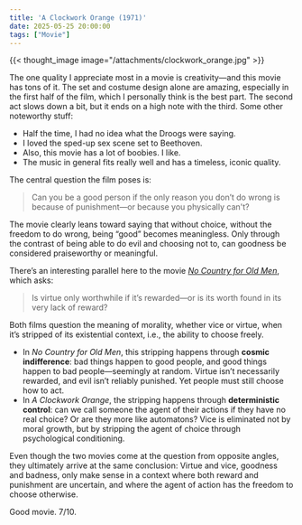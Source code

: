 ```yaml
---
title: 'A Clockwork Orange (1971)'
date: 2025-05-25 20:00:00
tags: ["Movie"]
---
```


{{< thought_image image="/attachments/clockwork_orange.jpg" >}}

The one quality I appreciate most in a movie is creativity—and this movie has tons of it.
The set and costume design alone are amazing, especially in the first half of the film, which I personally think is the best part. The second act slows down a bit, but it ends on a high note with the third.
Some other noteworthy stuff:
* Half the time, I had no idea what the Droogs were saying.
* I loved the sped-up sex scene set to Beethoven.
* Also, this movie has a lot of boobies. I like.
* The music in general fits really well and has a timeless, iconic quality.

The central question the film poses is:

> Can you be a good person if the only reason you don’t do wrong is because of punishment—or because you physically can't?

The movie clearly leans toward saying that without choice, without the freedom to do wrong, being “good” becomes meaningless. Only through the contrast of being able to do evil and choosing not to, can goodness be considered praiseworthy or meaningful.

There’s an interesting parallel here to the movie [*No Country for Old Men*](/tangled_thoughts/no_country_old_man/), which asks:

> Is virtue only worthwhile if it’s rewarded—or is its worth found in its very lack of reward?

Both films question the meaning of morality, whether vice or virtue, when it’s stripped of its existential context, i.e., the ability to choose freely.

* In *No Country for Old Men*, this stripping happens through **cosmic indifference**: bad things happen to good people, and good things happen to bad people—seemingly at random. Virtue isn’t necessarily rewarded, and evil isn’t reliably punished. Yet people must still choose how to act.
* In *A Clockwork Orange*, the stripping happens through **deterministic control**: can we call someone the agent of their actions if they have no real choice? Or are they more like automatons? Vice is eliminated not by moral growth, but by stripping the agent of choice through psychological conditioning.

Even though the two movies come at the question from opposite angles, they ultimately arrive at the same conclusion:
Virtue and vice, goodness and badness, only make sense in a context where both reward and punishment are uncertain, and where the agent of action has the freedom to choose otherwise.

Good movie. 7/10.
